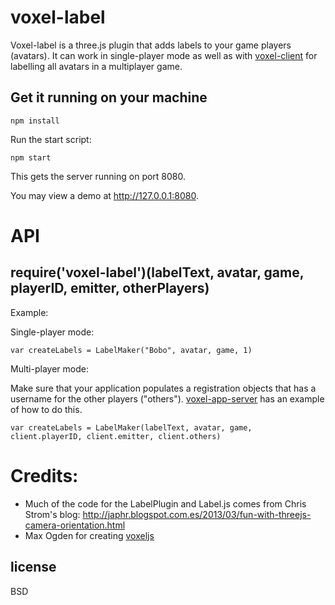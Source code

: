 # voxel-label

Voxel-label is a three.js plugin that adds labels to your game players (avatars).
It can work in single-player mode as well as with
[voxel-client](https://github.com/maxogden/voxel-client) for labelling all avatars in a multiplayer game.

## Get it running on your machine

```
npm install
```

Run the start script:

```
npm start
```

This gets the server running on port 8080.

You may view a demo at http://127.0.0.1:8080.

# API

## require('voxel-label')(labelText, avatar, game, playerID, emitter, otherPlayers)

Example:

Single-player mode:

    var createLabels = LabelMaker("Bobo", avatar, game, 1)

Multi-player mode:

Make sure that your application populates a registration objects that has a username for the other players ("others").
[voxel-app-server](https://github.com/chrisekelley/voxel-app-server) has an example of how to do this.

    var createLabels = LabelMaker(labelText, avatar, game, client.playerID, client.emitter, client.others)


# Credits:

 - Much of the code for the LabelPlugin and Label.js comes from Chris Strom's blog:
http://japhr.blogspot.com.es/2013/03/fun-with-threejs-camera-orientation.html
 - Max Ogden for creating [voxeljs](http://voxeljs.com)

## license

BSD
